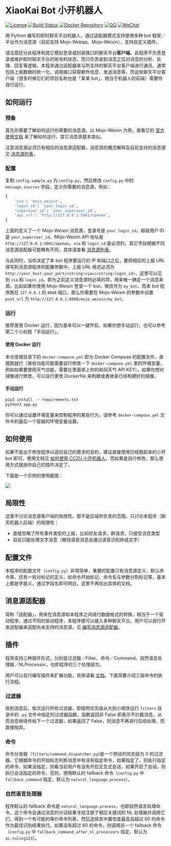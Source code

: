 # XiaoKai Bot 小开机器人

[![License](https://img.shields.io/badge/license-GPLv3-blue.svg)](https://github.com/CCZU-DEV/xiaokai-bot/blob/master/LICENSE)
[![Build Status](https://travis-ci.org/CCZU-DEV/xiaokai-bot.svg?branch=master)](https://travis-ci.org/CCZU-DEV/xiaokai-bot)
[![Docker Repository](https://img.shields.io/badge/docker-richardchien%2Fxiaokai--bot-blue.svg)](https://hub.docker.com/r/richardchien/xiaokai-bot/)
[![QQ](https://img.shields.io/badge/qq-1647869577-orange.svg)](#)
[![WeChat](https://img.shields.io/badge/wechat-cczu__xiaokai-brightgreen.svg)](#)

用 Python 编写的即时聊天平台机器人，通过适配器模式支持使用多种 bot 框架／平台作为消息源（目前支持 Mojo-Webqq、Mojo-Weixin），支持自定义插件。

请注意区分此程序和其它模拟登录或封装接口的聊天平台**客户端**，此程序不负责登录或维护即时聊天平台的账号的状态，而只负责收到消息之后对消息的分析、处理、回复等逻辑，本程序通过适配器来与所支持的聊天平台客户端进行通讯，通常包括上报数据的统一化、调用接口获取额外信息、发送消息等，而这些聊天平台客户端（很多时候它们的项目名称也是「某某 bot」，相当于机器人的前端）需要你自行运行。

## 如何运行

### 预备

首先你需要了解如何运行你需要的消息源。以 Mojo-Weixin 为例，查看它的 [官方使用文档](https://github.com/sjdy521/Mojo-Weixin#如何使用) 来了解如何运行，其它消息源基本类似。

注意消息源必须已有相应的消息源适配器，消息源的概念解释及目前支持的消息源见 [消息源列表](https://cczu-dev.github.io/xiaokai-bot/#/Message_Sources)。

### 配置

复制 `config.sample.py` 为 `config.py`，然后修改 `config.py` 中的 `message_sources` 字段，定义你需要的消息源，例如：

```python
{
    'via': 'mojo_weixin',
    'login_id': 'your_login_id',
    'superuser_id': 'your_superuser_id',
    'api_url': 'http://127.0.0.1:5001/openwx',
}
```

上面的定义了一个 Mojo-Weixin 消息源，登录号是 `your_login_id`，超级用户 ID 是 `your_superuser_id`，Mojo-Weixin API 地址是 `http://127.0.0.1:5001/openwx`，`via` 和 `login_id` 是必须的，其它字段根据不同消息源适配器可能略有不同，具体请查看 [消息源列表](https://cczu-dev.github.io/xiaokai-bot/#/Message_Sources)。

与此同时，当你决定了本 bot 程序要运行的 IP 和端口之后，要把相应的上报 URL 填写到消息源程序的配置参数中，上报 URL 格式必须为 `http://your_host:your_port/<string:via>/<string:login_id>`，这里可以见到 `via` 和 `login_id`，即为之前定义消息源时必填的项，用来唯一确定一个消息来源。比如如果你使用 Mojo-Weixin 登录一个 bot，微信号为 `my_bot`，而本 bot 程序跑在 `127.0.0.1` 的 `8888` 端口，那么你需要在 Mojo-Weixin 的参数中设置 `post_url` 为 `http://127.0.0.1:8888/mojo_weixin/my_bot`。

### 运行

推荐使用 Docker 运行，因为基本可以一键开启，如果你想手动运行，也可以参考第二个小标题「手动运行」。

#### 使用 Docker 运行

本仓库根目录下的 `docker-compose.yml` 即为 Docker Compose 的配置文件，直接跑就行（某些功能可能需要自行修改一下 `docker-compose.yml` 里的环境变量，例如如果要使用天气功能，需要在里面填上你的和风天气 API KEY）。如果你想对镜像进行修改，可以自行更改 Dockerfile 来构建或者继承已经构建好的镜像。

#### 手动运行

```sh
pip3 install -r requirements.txt
python3 app.py
```

你可以通过设置环境变量来控制程序的某些行为，请参考 `docker-compose.yml` 文件中的最后一个容器的环境变量设置。

## 如何使用

如果不是出于修改程序以适应自己的需求的目的，建议直接使用已经跑起来的小开 bot 即可，使用文档见 [如何使用 CCZU 小开机器人](http://fenkipedia.cn/wiki/%E5%A6%82%E4%BD%95%E4%BD%BF%E7%94%A8CCZU%E5%B0%8F%E5%BC%80%E6%9C%BA%E5%99%A8%E4%BA%BA)。而如果是自行修改，那么使用方式就由你自己的插件决定了。

下面是一个示例的使用截图：

![](https://ww3.sinaimg.cn/large/006tNbRwgw1fb4a75bp2dj30ku1nsaey.jpg)

## 局限性

这里不讨论消息源客户端的局限性，那不是后端所负责的范围。只讨论本程序（聊天机器人后端）的局限性：

- 直接忽略了所有事件类型的上报，比如好友请求、群请求，只接受消息类型
- 目前只能处理文字消息（微信语音消息会通过语音识别转成文字）

## 配置文件

本程序的配置文件（`config.py`）非常简单，重要的配置只有消息源定义、默认命令等，还有一些对标记的定义，如命令开始标记、命令名与参数分割标记等，基本上都是字面义，通过字段名即可明白，这里不再给出具体的文档。

## 消息源适配器

简称「适配器」，用来在消息源和本程序之间进行数据格式的转换，相当于一个驱动程序，通过不同的驱动程序，本程序便可以接入多种聊天平台。用户可以自行开发适配器来适配尚未支持的消息源，见 [编写消息源适配器](https://cczu-dev.github.io/xiaokai-bot/#/Write_Adapter)。

## 插件

程序支持三种插件形式，分别是过滤器／Filter、命令／Command、自然语言处理器／NLProcessor，也即程序的三个处理层次。

用户可以自行编写插件来扩展功能，具体请看 [文档](https://cczu-dev.github.io/xiaokai-bot/)。下面简要介绍三层命令的执行流程。

### 过滤器

收到消息后，依次运行所有过滤器，即按照优先级从大到小顺序运行 `filters` 目录中的 `.py` 文件中指定的过滤器函数，函数返回非 False 即表示不拦截消息，从而消息继续传给下一个过滤器，如果返回了 False，则消息不再进行后续处理，而直接抛弃。

### 命令

命令分发器（`filters/command_dispatcher.py`)是一个预设的优先级为 0 的过滤器，它根据命令的开始标志判断消息中有没有指定命令，如果指定了，则执行指定的命令，如果没指定，则看当前用户有没有开启交互式会话，如果开启了会话，则执行会话指定的命令，否则，使用默认的 fallback 命令（`config.py` 中 `fallback_command` 指定，默认为 `natural_language.process`）。

### 自然语言处理器

程序默认的 fallback 命令是 `natural_language.process`，也即自然语言处理命令，这个命令会通过消息的分词结果寻找注册了相应关键词的 NL 处理器并调用它们，得到一个有可能的等价命令列表，然后选择其中置信度最高且超过 60 的命令作为最佳识别结果执行。如果没有超过 60 的命令，则调用另一个 fallback 命令（`config.py` 中 `fallback_command_after_nl_processors` 指定，默认为 `ai.tuling123`）。
